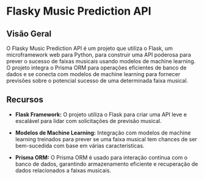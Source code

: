 # Flasky Music Prediction API

## Visão Geral

O Flasky Music Prediction API é um projeto que utiliza o Flask, um microframework web para Python, para construir uma API poderosa para prever o sucesso de faixas musicais usando modelos de machine learning. O projeto integra o Prisma ORM para operações eficientes de banco de dados e se conecta com modelos de machine learning para fornecer previsões sobre o potencial sucesso de uma determinada faixa musical.

## Recursos

- **Flask Framework:** O projeto utiliza o Flask para criar uma API leve e escalável para lidar com solicitações de previsão musical.

- **Modelos de Machine Learning:** Integração com modelos de machine learning treinados para prever se uma faixa musical tem chances de ser bem-sucedida com base em várias características.

- **Prisma ORM:** O Prisma ORM é usado para interação contínua com o banco de dados, garantindo armazenamento eficiente e recuperação de dados relacionados a faixas musicais.